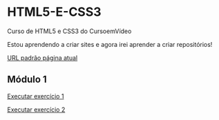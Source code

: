 # HTML5-E-CSS3
 Curso de HTML5 e CSS3 do CursoemVídeo

 Estou aprendendo a criar sites e agora irei aprender a criar repositórios!

 <a href=" https://gabrielxysouza.github.io/HTML5-E-CSS3/" target="_blank"> URL padrão página atual</a>
 <h2>Módulo 1</h2>
 <a href=" https://gabrielxysouza.github.io/HTML5-E-CSS3/Módulo 1/Html-CSS/Exercicios/ex001" target="_blank"> Executar exercício 1</a>

 <a href=" https://gabrielxysouza.github.io/HTML5-E-CSS3/Módulo 1/Html-CSS/Exercicios/ex002" target="_blank"> Executar exercício 2</a>

